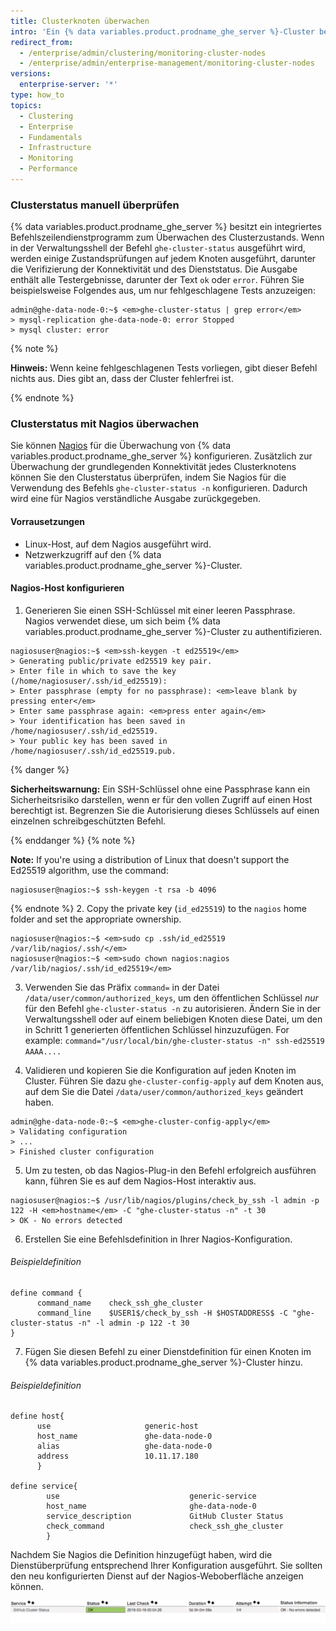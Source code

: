 ```yaml
---
title: Clusterknoten überwachen
intro: 'Ein {% data variables.product.prodname_ghe_server %}-Cluster besteht aus redundanten Diensten, die auf mindestens zwei Knoten verteilt sind. Wenn ein einzelner Dienst oder ein gesamter Knoten fehlschlägt, sollte dies den Benutzern des Clusters sofort auffallen. Da jedoch Leistung und Redundanz betroffen sind, ist es wichtig, den Zustand eines {% data variables.product.prodname_ghe_server %}-Clusters zu überwachen.'
redirect_from:
  - /enterprise/admin/clustering/monitoring-cluster-nodes
  - /enterprise/admin/enterprise-management/monitoring-cluster-nodes
versions:
  enterprise-server: '*'
type: how_to
topics:
  - Clustering
  - Enterprise
  - Fundamentals
  - Infrastructure
  - Monitoring
  - Performance
---
```


### Clusterstatus manuell überprüfen

{% data variables.product.prodname_ghe_server %} besitzt ein integriertes Befehlszeilendienstprogramm zum Überwachen des Clusterzustands. Wenn in der Verwaltungsshell der Befehl `ghe-cluster-status` ausgeführt wird, werden einige Zustandsprüfungen auf jedem Knoten ausgeführt, darunter die Verifizierung der Konnektivität und des Dienststatus. Die Ausgabe enthält alle Testergebnisse, darunter der Text `ok` oder `error`. Führen Sie beispielsweise Folgendes aus, um nur fehlgeschlagene Tests anzuzeigen:

```shell
admin@ghe-data-node-0:~$ <em>ghe-cluster-status | grep error</em>
> mysql-replication ghe-data-node-0: error Stopped
> mysql cluster: error
```
{% note %}

**Hinweis:** Wenn keine fehlgeschlagenen Tests vorliegen, gibt dieser Befehl nichts aus. Dies gibt an, dass der Cluster fehlerfrei ist.

{% endnote %}

### Clusterstatus mit Nagios überwachen

Sie können [Nagios](https://www.nagios.org/) für die Überwachung von {% data variables.product.prodname_ghe_server %} konfigurieren. Zusätzlich zur Überwachung der grundlegenden Konnektivität jedes Clusterknotens können Sie den Clusterstatus überprüfen, indem Sie Nagios für die Verwendung des Befehls `ghe-cluster-status -n` konfigurieren. Dadurch wird eine für Nagios verständliche Ausgabe zurückgegeben.

#### Vorrausetzungen
* Linux-Host, auf dem Nagios ausgeführt wird.
* Netzwerkzugriff auf den {% data variables.product.prodname_ghe_server %}-Cluster.

#### Nagios-Host konfigurieren
1. Generieren Sie einen SSH-Schlüssel mit einer leeren Passphrase. Nagios verwendet diese, um sich beim {% data variables.product.prodname_ghe_server %}-Cluster zu authentifizieren.
  ```shell
  nagiosuser@nagios:~$ <em>ssh-keygen -t ed25519</em>
  > Generating public/private ed25519 key pair.
  > Enter file in which to save the key (/home/nagiosuser/.ssh/id_ed25519):
  > Enter passphrase (empty for no passphrase): <em>leave blank by pressing enter</em>
  > Enter same passphrase again: <em>press enter again</em>
  > Your identification has been saved in /home/nagiosuser/.ssh/id_ed25519.
  > Your public key has been saved in /home/nagiosuser/.ssh/id_ed25519.pub.
  ```
  {% danger %}

  **Sicherheitswarnung:** Ein SSH-Schlüssel ohne eine Passphrase kann ein Sicherheitsrisiko darstellen, wenn er für den vollen Zugriff auf einen Host berechtigt ist. Begrenzen Sie die Autorisierung dieses Schlüssels auf einen einzelnen schreibgeschützten Befehl.

  {% enddanger %}
  {% note %}

  **Note:** If you're using a distribution of Linux that doesn't support the Ed25519 algorithm, use the command:
  ```shell
  nagiosuser@nagios:~$ ssh-keygen -t rsa -b 4096
  ```

  {% endnote %}
2. Copy the private key (`id_ed25519`) to the `nagios` home folder and set the appropriate ownership.
  ```shell
  nagiosuser@nagios:~$ <em>sudo cp .ssh/id_ed25519 /var/lib/nagios/.ssh/</em>
  nagiosuser@nagios:~$ <em>sudo chown nagios:nagios /var/lib/nagios/.ssh/id_ed25519</em>
  ```

3. Verwenden Sie das Präfix `command=` in der Datei `/data/user/common/authorized_keys`, um den öffentlichen Schlüssel *nur* für den Befehl `ghe-cluster-status -n` zu autorisieren. Ändern Sie in der Verwaltungsshell oder auf einem beliebigen Knoten diese Datei, um den in Schritt 1 generierten öffentlichen Schlüssel hinzuzufügen. For example: `command="/usr/local/bin/ghe-cluster-status -n" ssh-ed25519 AAAA....`

4. Validieren und kopieren Sie die Konfiguration auf jeden Knoten im Cluster. Führen Sie dazu `ghe-cluster-config-apply` auf dem Knoten aus, auf dem Sie die Datei `/data/user/common/authorized_keys` geändert haben.

  ```shell
  admin@ghe-data-node-0:~$ <em>ghe-cluster-config-apply</em>
  > Validating configuration
  > ...
  > Finished cluster configuration
  ```

5. Um zu testen, ob das Nagios-Plug-in den Befehl erfolgreich ausführen kann, führen Sie es auf dem Nagios-Host interaktiv aus.
  ```shell
  nagiosuser@nagios:~$ /usr/lib/nagios/plugins/check_by_ssh -l admin -p 122 -H <em>hostname</em> -C "ghe-cluster-status -n" -t 30
  > OK - No errors detected
  ```

6. Erstellen Sie eine Befehlsdefinition in Ihrer Nagios-Konfiguration.

  ###### Beispieldefinition

  ```
  define command {
        command_name    check_ssh_ghe_cluster
        command_line    $USER1$/check_by_ssh -H $HOSTADDRESS$ -C "ghe-cluster-status -n" -l admin -p 122 -t 30
  }
  ```
7. Fügen Sie diesen Befehl zu einer Dienstdefinition für einen Knoten im {% data variables.product.prodname_ghe_server %}-Cluster hinzu.


  ###### Beispieldefinition

  ```
  define host{
        use                     generic-host
        host_name               ghe-data-node-0
        alias                   ghe-data-node-0
        address                 10.11.17.180
        }

  define service{
          use                             generic-service
          host_name                       ghe-data-node-0
          service_description             GitHub Cluster Status
          check_command                   check_ssh_ghe_cluster
          }
  ```

Nachdem Sie Nagios die Definition hinzugefügt haben, wird die Dienstüberprüfung entsprechend Ihrer Konfiguration ausgeführt. Sie sollten den neu konfigurierten Dienst auf der Nagios-Weboberfläche anzeigen können.

![Nagios-Beispiel](/assets/images/enterprise/cluster/nagios-example.png)
